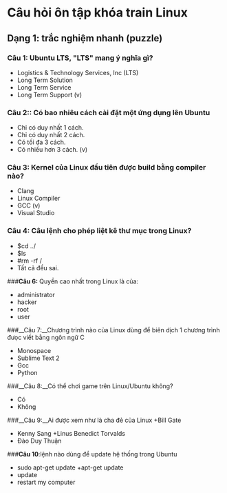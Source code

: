 # Câu hỏi ôn tập khóa train Linux

## Dạng 1: trắc nghiệm nhanh (puzzle)

### __Câu 1:__ Ubuntu LTS, "LTS" mang ý nghĩa gì?
+ Logistics & Technology Services, Inc (LTS)
+ Long Term Solution
+ Long Term Service
+ Long Term Support (v)

### __Câu 2:__: Có bao nhiêu cách cài đặt một ứng dụng lên Ubuntu
+ Chỉ có duy nhất 1 cách.
+ Chỉ có duy nhất 2 cách.
+ Có tối đa 3 cách.
+ Có nhiều hơn 3 cách. (v)

### __Câu 3:__ Kernel của Linux đầu tiên được build bằng compiler nào?
+ Clang
+ Linux Compiler
+ GCC (v)
+ Visual Studio

### __Câu 4:__ Câu lệnh cho phép liệt kê thư mục trong Linux?
+ $cd ../
+ $ls
+ #rm -rf /
+ Tất cả đều sai.

###__Câu 6:__ Quyền cao nhất trong Linux là của:
+ administrator
+ hacker
+ root
+ user

###__Câu 7:__Chương trình nào của Linux dùng để biên dịch 1 chương trình đưọc viết bằng ngôn ngữ C
+ Monospace
+ Sublime Text 2
+ Gcc
+ Python

###__Câu 8:__Có thể chơi game trên Linux/Ubuntu không?
+ Có
+ Không

###__Câu 9:__Ai được xem như là cha đẻ của Linux
+Bill Gate
+ Kenny Sang
+Linus Benedict Torvalds
+ Đào Duy Thuận

###__Câu 10__:lệnh nào dùng để update hệ thống trong Ubuntu
+ sudo apt-get update
+apt-get update
+ update
+ restart my computer